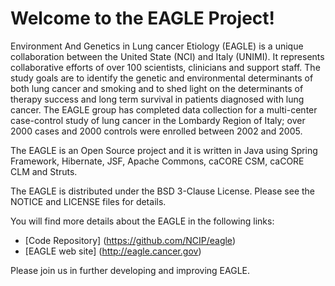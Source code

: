 Welcome to the EAGLE Project!
=====================================

Environment And Genetics in Lung cancer Etiology (EAGLE) is a unique collaboration between the United State (NCI) and Italy (UNIMI).  It represents collaborative efforts of over 100 scientists, clinicians and support staff.  The study goals are to identify the genetic and environmental determinants of both lung cancer and smoking and to shed light on the determinants of therapy success and long term survival in patients diagnosed with lung cancer. The EAGLE group has completed data collection for a multi-center case-control study of lung cancer in the Lombardy Region of Italy; over 2000 cases and 2000 controls were enrolled between 2002 and 2005.

The EAGLE is an Open Source project and it is written in Java using Spring Framework, Hibernate, JSF, Apache Commons, caCORE CSM, caCORE CLM and Struts.

The EAGLE is distributed under the BSD 3-Clause License.
Please see the NOTICE and LICENSE files for details.

You will find more details about the EAGLE in the following links:
 * [Code Repository] (https://github.com/NCIP/eagle)
 * [EAGLE web site] (http://eagle.cancer.gov)

Please join us in further developing and improving EAGLE.
